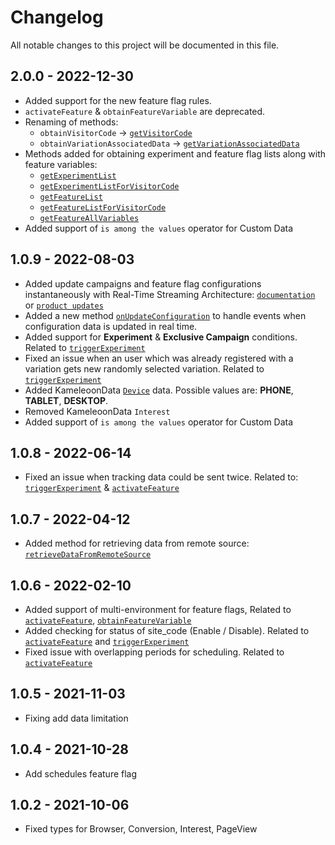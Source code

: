 # Changelog
All notable changes to this project will be documented in this file.

## 2.0.0 - 2022-12-30
* Added support for the new feature flag rules.
* `activateFeature` & `obtainFeatureVariable` are deprecated.
* Renaming of methods: 
  - `obtainVisitorCode` -> [`getVisitorCode`](https://developers.kameleoon.com/javascript-sdk.html#getVisitorCode)
  - `obtainVariationAssociatedData` -> [`getVariationAssociatedData`](https://developers.kameleoon.com/javascript-sdk.html#getVariationAssociatedData)
* Methods added for obtaining experiment and feature flag lists along with feature variables:
  - [`getExperimentList`](https://developers.kameleoon.com/javascript-sdk.html#getExperimentList)
  - [`getExperimentListForVisitorCode`](https://developers.kameleoon.com/javascript-sdk.html#getExperimentListForVisitorCode)
  - [`getFeatureList`](https://developers.kameleoon.com/javascript-sdk.html#getFeatureList)
  - [`getFeatureListForVisitorCode`](https://developers.kameleoon.com/javascript-sdk.html#getFeatureListForVisitorCode)
  - [`getFeatureAllVariables`](https://developers.kameleoon.com/javascript-sdk.html#getFeatureAllVariables)
* Added support of `is among the values` operator for Custom Data

## 1.0.9 - 2022-08-03
* Added update campaigns and feature flag configurations instantaneously with Real-Time Streaming Architecture: [`documentation`](https://developers.kameleoon.com/javascript-sdk.html#streaming) or [`product updates`](https://www.kameleoon.com/en/blog/real-time-streaming)
* Added a new method [`onUpdateConfiguration`](https://developers.kameleoon.com/javascript-sdk.html#onUpdateConfiguration) to handle events when configuration data is updated in real time.
* Added support for **Experiment** & **Exclusive Campaign** conditions. Related to [`triggerExperiment`](https://developers.kameleoon.com/nodejs-sdk.html#triggerexperiment)
* Fixed an issue when an user which was already registered with a variation gets new randomly selected variation. Related to [`triggerExperiment`](https://developers.kameleoon.com/javascript-sdk.html#triggerexperiment)
* Added KameleoonData [`Device`](https://developers.kameleoon.com/javscript-sdk.html#device) data. Possible values are: **PHONE**, **TABLET**, **DESKTOP**. 
* Removed KameleoonData `Interest`
* Added support of `is among the values` operator for Custom Data

## 1.0.8 - 2022-06-14
* Fixed an issue when tracking data could be sent twice. Related to: [`triggerExperiment`](https://developers.kameleoon.com/javascript-sdk.html#triggerexperiment) & [`activateFeature`](https://developers.kameleoon.com/javascript-sdk.html#activatefeature)

## 1.0.7 - 2022-04-12
* Added method for retrieving data from remote source: [`retrieveDataFromRemoteSource`](https://developers.kameleoon.com/javascript-sdk.html#retrievedatafromremotesource)

## 1.0.6 - 2022-02-10
* Added support of multi-environment for feature flags, Related to [`activateFeature`](https://developers.kameleoon.com/javascript-sdk.html#activatefeature), [`obtainFeatureVariable`](https://developers.kameleoon.com/javascript-sdk.html#obtainfeaturevariable)
* Added checking for status of site_code (Enable / Disable). Related to [`activateFeature`](https://developers.kameleoon.com/javascript-sdk.html#activatefeature) and [`triggerExperiment`](https://developers.kameleoon.com/javascript-sdk.html#triggerexperiment)
* Fixed issue with overlapping periods for scheduling. Related to [`activateFeature`](https://developers.kameleoon.com/javascript-sdk.html#activatefeature)

## 1.0.5 - 2021-11-03
* Fixing add data limitation

## 1.0.4 - 2021-10-28
* Add schedules feature flag

## 1.0.2 - 2021-10-06
* Fixed types for Browser, Conversion, Interest, PageView
